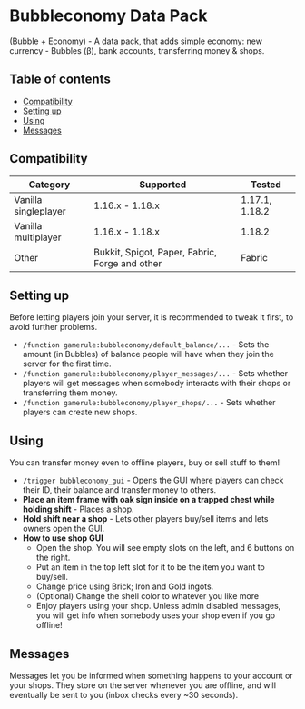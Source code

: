 # Bubbleconomy Data Pack
(Bubble + Economy) - A data pack, that adds simple economy: new currency - Bubbles (β), bank accounts, transferring money & shops.


## Table of contents
* [Compatibility](#compatibility)
* [Setting up](#setting-up)
* [Using](#using)
* [Messages](#messages)


## Compatibility
| Category             | Supported                                      | Tested         |
| -------------------- | ---------------------------------------------- | -------------- |
| Vanilla singleplayer | 1.16.x - 1.18.x                                | 1.17.1, 1.18.2 |
| Vanilla multiplayer  | 1.16.x - 1.18.x                                | 1.18.2         |
| Other                | Bukkit, Spigot, Paper, Fabric, Forge and other | Fabric         |


## Setting up
Before letting players join your server, it is recommended to tweak it first, to avoid further problems.

* `/function gamerule:bubbleconomy/default_balance/...` - Sets the amount (in Bubbles) of balance people will have when they join the server for the first time.
* `/function gamerule:bubbleconomy/player_messages/...` - Sets whether players will get messages when somebody interacts with their shops or transferring them money.
* `/function gamerule:bubbleconomy/player_shops/...` - Sets whether players can create new shops.


## Using
You can transfer money even to offline players, buy or sell stuff to them!

* `/trigger bubbleconomy_gui` - Opens the GUI where players can check their ID, their balance and transfer money to others.
* **Place an item frame with oak sign inside on a trapped chest while holding shift** - Places a shop.
* **Hold shift near a shop** - Lets other players buy/sell items and lets owners open the GUI.
* **How to use shop GUI**
  * Open the shop. You will see empty slots on the left, and 6 buttons on the right.
  * Put an item in the top left slot for it to be the item you want to buy/sell.
  * Change price using Brick; Iron and Gold ingots.
  * (Optional) Change the shell color to whatever you like more
  * Enjoy players using your shop. Unless admin disabled messages, you will get info when somebody uses your shop even if you go offline!


## Messages
Messages let you be informed when something happens to your account or your shops. They store on the server whenever you are offline, and will eventually be sent to you (inbox checks every ~30 seconds).
